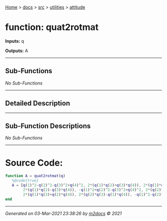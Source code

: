 [Home](../../../index.md) > [docs](../../../docs_index.md) > [src](../../src_index.md) > [utilities](../utilities_index.md) > [attitude](attitude_index.md)  


# function: quat2rotmat



**Inputs:** q

**Outputs:** A

 ***

## Sub-Functions

*No Sub-Functions*

 ***

## Detailed Description



 ***

## Sub-Function Descriptions

*No Sub-Functions*

 
 *** 

# Source Code:

 ```matlab 
 function A = quat2rotmat(q)
    %@code{true}
    A = [q(1)^2-q(2)^2-q(3)^2+q(4)^2, 2*(q(1)*q(2)+q(3)*q(4)), 2*(q(1)*q(3)-q(2)*q(4));
         2*(q(1)*q(2)-q(3)*q(4)), -q(1)^2+q(2)^2-q(3)^2+q(4)^2, 2*(q(2)*q(3)+q(1)*q(4));
         2*(q(1)*q(3)+q(2)*q(4)), 2*(q(2)*q(3)-q(1)*q(4)), -q(1)^2-q(2)^2+q(3)^2+q(4)^2];
end 
``` 
 
***

*Generated on 03-Mar-2021 23:38:26 by [m2docs](https://github.com/crgnam-research/m2docs) © 2021*
